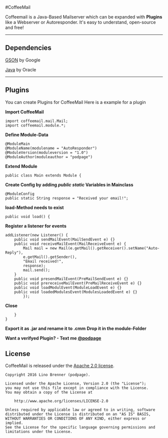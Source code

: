 #CoffeeMail

Coffeemail is a Java-Based Mailserver which can be expanded with **Plugins** like a Webserver or Autoresponder. It's easy to understand, open-source and free!

----------

Dependencies
-------------
[GSON](https://github.com/google/gson) by Google

[Java](https://www.java.com/en/) by Oracle

----------
Plugins
-------------

You can create Plugins for CoffeeMail
Here is a example for a plugin

**Import CoffeeMail**
```
import coffeemail.mail.Mail;
import coffeemail.module.*;
```

**Define Module-Data**
```
@ModuleMain
@ModuleName(modulename = "AutoResponder")	
@ModuleVersion(moduleversion = "1.0")
@ModuleAuthor(moduleauthor = "podpage")
```

**Extend Module**	
```
public class Main extends Module {
```

**Create Config by adding *public static* Variables in Mainclass**
```
@ModuleConfig
public static String response = "Received your email!";
```

**load-Method needs to exist**
```
public void load() {
```

**Register a listener for events**

```
addListener(new Listener() {
	public void sendMailEvent(MailSendEvent e) {}
	public void receiveMailEvent(MailReceiveEvent e) {
		Mail mail = new Mail(e.getMail().getReceiver().setName("Auto-Reply"), 
		e.getMail().getSender(),
		"Email received!",
		response);
		mail.send();
	}
	public void presendMailEvent(PreMailSendEvent e) {}
	public void prereceiveMailEvent(PreMailReceiveEvent e) {}
	public void loadModulEvent(ModuleLoadEvent e) {}
	public void loadedModulesEvent(ModulesLoadedEvent e) {}
		});
```

**Close**

```
	}
}
```

**Export it as .jar and rename it to .cmm**
**Drop it in the module-Folder**

**Want a verifyed Plugin? - Text me [@podpage](https://twitter.com/podpage)**

License
-------------

CoffeeMail is released under the [Apache 2.0 license](LICENSE).

```
Copyright 2016 Lino Brenner (podpage).

Licensed under the Apache License, Version 2.0 (the "License");
you may not use this file except in compliance with the License.
You may obtain a copy of the License at

    http://www.apache.org/licenses/LICENSE-2.0

Unless required by applicable law or agreed to in writing, software
distributed under the License is distributed on an "AS IS" BASIS,
WITHOUT WARRANTIES OR CONDITIONS OF ANY KIND, either express or implied.
See the License for the specific language governing permissions and
limitations under the License.
```
